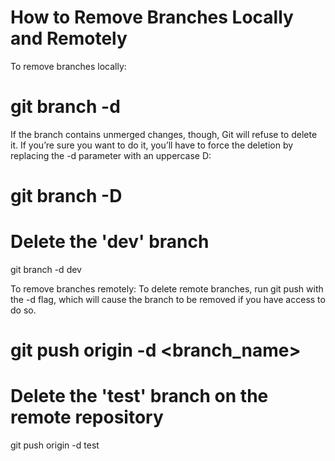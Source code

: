 # How to Remove Branches Locally and Remotely

To remove branches locally:

# git branch -d <branch-name>
If the branch contains unmerged changes, though, Git will refuse to delete it. 
If you’re sure you want to do it, you’ll have to force the deletion by replacing the -d parameter with an uppercase D:
# git branch -D <branch-name>

# Delete the 'dev' branch
git branch -d dev


To remove branches remotely:
To delete remote branches, run git push with the -d flag, which will cause the branch to be removed if you have access to do so.
# git push origin -d <branch_name>

# Delete the 'test' branch on the remote repository
git push origin -d test

